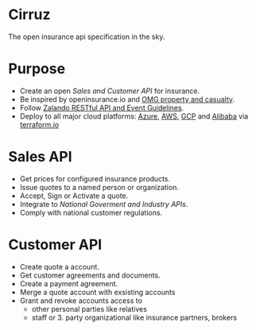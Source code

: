 # Cirruz
The open insurance api specification in the sky.

# Purpose
* Create an open *Sales and Customer API* for insurance.
* Be inspired by openinsurance.io and [OMG property and casualty](https://www.omg.org/spec/PC/1.0/About-PC/).
* Follow [Zalando RESTful API and Event Guidelines](https://opensource.zalando.com/restful-api-guidelines/).
* Deploy to all major cloud platforms: [Azure](https://azure.microsoft.com/), [AWS](https://aws.amazon.com/), [GCP](https://cloud.google.com/) and [Alibaba](https://alibabacloud.com/) via [terraform.io](https://www.terraform.io/)

# Sales API
* Get prices for configured insurance products.
* Issue quotes to a named person or organization.
* Accept, Sign or Activate a quote.
* Integrate to *National Goverment and Industry APIs*. 
* Comply with national customer regulations.

# Customer API
* Create quote a account.
* Get customer agreements and documents.
* Create a payment agreement.
* Merge a quote account with exsisting accounts
* Grant and revoke accounts access to
  * other personal parties like relatives
  * staff or 3. party organizational like insurance partners, brokers 
